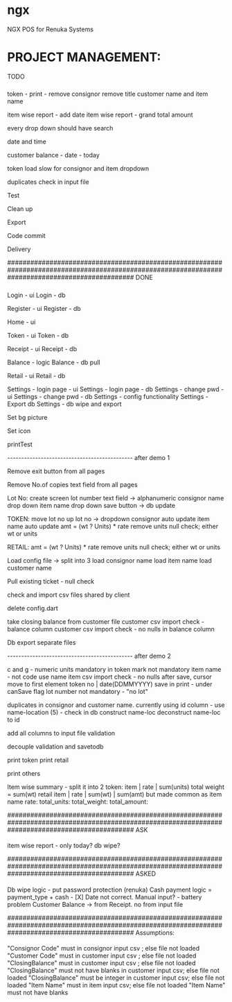 # ngx

NGX POS for Renuka Systems

# PROJECT MANAGEMENT:

TODO
#####

token - print - remove consignor
remove title customer name and item name

item wise report - add date
item wise report - grand total amount

every drop down should have search

date and time

customer balance - date - today

token load slow for consignor and item dropdown

duplicates check in input file

Test

Clean up

Export

Code commit

Delivery

#################################################################################################################################################
DONE
#####

Login - ui
Login - db

Register - ui
Register - db

Home - ui

Token - ui
Token - db

Receipt - ui
Receipt - db

Balance - logic
Balance - db pull

Retail - ui
Retail - db

Settings - login page - ui
Settings - login page - db
Settings - change pwd - ui
Settings - change pwd - db
Settings - config functionality
Settings - Export db
Settings - db wipe and export

Set bg picture

Set icon

printTest

--------------------------------------------- after demo 1

Remove exit button from all pages

Remove No.of copies text field from all pages

Lot No:
create screen
lot number text field -> alphanumeric
consignor name drop down
item name drop down
save button -> db update

TOKEN:
move lot no up
lot no -> dropdown
consignor auto update
item name auto update
amt = (wt ? Units) * rate
remove units null check; either wt or units

RETAIL:
amt = (wt ? Units) * rate
remove units null check; either wt or units

Load config file -> split into 3
load consignor name
load item name
load customer name

Pull existing ticket - null check

check and import csv files shared by client

delete config.dart

take closing balance from customer file
customer csv import check - balance column
customer csv import check - no nulls in balance column

Db export separate files

--------------------------------------------- after demo 2

c and g - numeric
units mandatory in token
mark not mandatory
item name - not code use name
item csv import check - no nulls
after save, cursor move to first element
token no | date(DDMMYYYY)
save in print - under canSave flag
lot number not mandatory - "no lot"

duplicates in consignor and customer name. currently using id column - use name-location (5) - check in db
construct name-loc
deconstruct name-loc to id

add all columns to input file validation

decouple validation and savetodb

print token
print retail

print others

Item wise summary - split it into 2
token:
item | rate | sum(units)
total weight = sum(wt)
retail
item | rate | sum(wt) | sum(amt)
but made common as
item name
rate:
total_units:
total_weight:
total_amount:

#################################################################################################################################################
ASK
####

item wise report - only today? db wipe?

#################################################################################################################################################
ASKED
####

Db wipe logic - put password protection (renuka)
Cash payment logic  = payment_type + cash - [X]
Date not correct. Manual input? - battery problem
Customer Balance -> from Receipt. no from input file

#################################################################################################################################################
Assumptions:
####

"Consignor Code" must in consignor input csv ; else file not loaded
"Customer Code" must in customer input csv ; else file not loaded
"ClosingBalance" must in customer input csv ; else file not loaded
"ClosingBalance" must not have blanks in customer input csv; else file not loaded
"ClosingBalance" must be integer in customer input csv; else file not loaded
"Item Name" must in item input csv; else file not loaded
"Item Name" must not have blanks